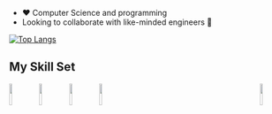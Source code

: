 - :heart: Computer Science and programming
- Looking to collaborate with like-minded engineers :thinking:
 
 [![Top Langs](https://github-readme-stats.vercel.app/api/top-langs/?username=kahlinhenderson)](https://github.com/kahlinhenderson/github-readme-stats)
## My Skill Set

<img src="https://cdn.jsdelivr.net/gh/devicons/devicon/icons/python/python-original.svg" width="10%" height="10%">

<img src="https://cdn.jsdelivr.net/gh/devicons/devicon/icons/django/django-original.svg" width="10%" height="10%" align="right">

<img src="https://cdn.jsdelivr.net/gh/devicons/devicon/icons/bash/bash-original.svg" width="10%" height="10%">

<img src="https://cdn.jsdelivr.net/gh/devicons/devicon/icons/html5/html5-original-wordmark.svg" width="10%" height="10%">

<img src="https://cdn.jsdelivr.net/gh/devicons/devicon/icons/css3/css3-original-wordmark.svg" width="10%" height="10%">






 


